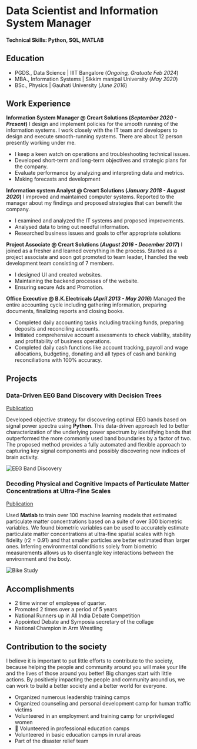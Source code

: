 # Data Scientist and Information System Manager

#### Technical Skills: Python, SQL, MATLAB

## Education
- PGDS., Data Science | IIIT Bangalore (_Ongoing, Gratuate Feb 2024_)
- MBA., Information Systems | Sikkim manipal University (_May 2020_)								       		
- BSc., Physics	| Gauhati University (_June 2016_)	 		

## Work Experience
**Information System Manager @ Creart Solutions (_September 2020 - Present_)**
I design and implement policies for the smooth running of the information systems. I work closely
with the IT team and developers to design and execute smooth-running systems.
There are about 12 person presently working under me.
- I keep a keen watch on operations and troubleshooting technical issues.
- Developed short-term and long-term objectives and strategic plans for the company.
- Evaluate performance by analyzing and interpreting data and metrics.
- Making forecasts and development

**Information system Analyst @ Creart Solutions (_January 2018 - August 2020_)**
I improved and maintained computer systems. Reported to the manager about my findings and
proposed strategies that can benefit the company.
- I examined and analyzed the IT systems and proposed improvements.
- Analysed data to bring out needful information.
- Researched business issues and goals to offer appropriate solutions

**Project Associate @ Creart Solutions (_August 2016 - December 2017_)**
I joined as a fresher and learned everything in the process. Started as a project associate and soon got
promoted to team leader, I handled the web development team consisting of 7 members.
- I designed UI and created websites.
- Maintaining the backend processes of the website.
- Ensuring secure Ads and Promotion.

**Office Executive @ B.K.Electricals (_April 2013 - May 2016_)**
Managed the entire accounting cycle including gathering information, preparing documents, finalizing
reports and closing books.
- Completed daily accounting tasks including tracking funds, preparing deposits and reconciling accounts.
- Initiated comprehensive account assessments to check viability, stability and profitability of business operations.
- Completed daily cash functions like account tracking, payroll and wage allocations, budgeting, donating and all types of cash and banking reconciliations with 100% accuracy.

  
## Projects
### Data-Driven EEG Band Discovery with Decision Trees
[Publication](https://www.mdpi.com/1424-8220/22/8/3048)

Developed objective strategy for discovering optimal EEG bands based on signal power spectra using **Python**. This data-driven approach led to better characterization of the underlying power spectrum by identifying bands that outperformed the more commonly used band boundaries by a factor of two. The proposed method provides a fully automated and flexible approach to capturing key signal components and possibly discovering new indices of brain activity.

![EEG Band Discovery](/assets/img/eeg_band_discovery.jpeg)

### Decoding Physical and Cognitive Impacts of Particulate Matter Concentrations at Ultra-Fine Scales
[Publication](https://www.mdpi.com/1424-8220/22/11/4240)

Used **Matlab** to train over 100 machine learning models that estimated particulate matter concentrations based on a suite of over 300 biometric variables. We found biometric variables can be used to accurately estimate particulate matter concentrations at ultra-fine spatial scales with high fidelity (r2 = 0.91) and that smaller particles are better estimated than larger ones. Inferring environmental conditions solely from biometric measurements allows us to disentangle key interactions between the environment and the body.

![Bike Study](/assets/img/bike_study.jpeg)

## Accomplishments
- 2 time winner of employee of quarter.
- Promoted 2 times over a period of 5 years
- National Runners up in All India Debate Competition
- Appointed Debate and Symposia secretary of the collage
- National Champion in Arm Wrestling

## Contribution to the society
I believe it is important to put little efforts to contribute to the society, because helping the people and community around you will make your life and the lives of those around you better! Big changes start with little actions. By positively impacting the people and community around us, we can work to build a better society and a better world for everyone.
- Organized numerous leadership training camps
- Organized counseling and personal development camp for human traffic victims
- Volunteered in an employment and training camp for unprivileged women
-  Volunteered in professional education camps
- Volunteered in basic education camps in rural areas
- Part of the disaster relief team
